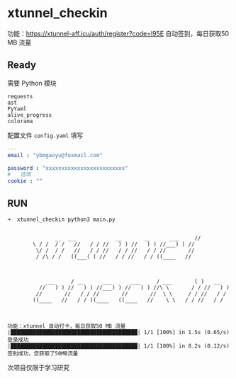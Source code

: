 # xtunnel_checkin

功能：https://xtunnel-aff.icu/auth/register?code=l95E 自动签到，每日获取50 MB 流量

## Ready

需要 Python 模块

```
requests
ast
PyYaml
alive_progress
colorama
```

配置文件 `config.yaml` 填写

```yaml
---
email : "ybmgaoyu@foxmail.com"

password : "xxxxxxxxxxxxxxxxxxxxxxxxx"
#	选填
cookie : ""
```

## RUN

```shell
➜  xtunnel_checkin python3 main.py


               __  ___            __       __      ___     //
        \ / /  / /   //   / / //   ) ) //   ) ) //___) ) //
         \/ /  / /   //   / / //   / / //   / / //       //
         / /\ / /   ((___( ( //   / / //   / / ((____   //



            ___     / __      ___      ___     / ___       ( )   __
          //   ) ) //   ) ) //___) ) //   ) ) //\ \       / / //   ) )
         //       //   / / //       //       //  \ \     / / //   / /
        ((____   //   / / ((____   ((____   //    \ \   / / //   / /



功能：xtunnel 自动打卡，每日获取50 MB 流量
|████████████████████████████████████████| 1/1 [100%] in 1.5s (0.65/s)
登录成功
|████████████████████████████████████████| 1/1 [100%] in 8.2s (0.12/s)
签到成功，您获取了50MB流量
```

次项目仅限于学习研究